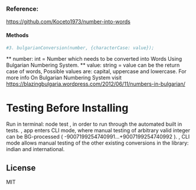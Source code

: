 ### Reference:
  https://github.com/Koceto1973/number-into-words


#### Methods

```sh
#3. bulgarianConversion(number, {characterCase: value});
```
** number: int = Number which needs to be converted into Words Using Bulgarian Numbering System.
** value: string = value can be the return case of words, Possible values are: capital, uppercase and lowercase.
For more info On Bulgarian Numbering System visit https://blazingbulgaria.wordpress.com/2012/06/11/numbers-in-bulgarian/


# Testing Before Installing
Run in terminal: node test
    , in order to run through the automated built in tests.
    , app enters CLI mode, where manual testing of arbitrary valid integer can be BG-processed ( -9007199254740991...+9007199254740992 ).
    , CLI mode allows manual testing of the other existing conversions in the library: indian and international.

License
----
MIT

